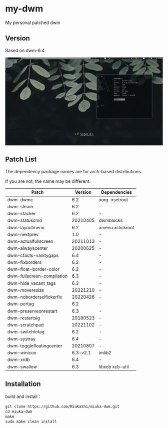 # my-dwm

My personal patched dwm

## Version

Based on dwm-6.4

![screen](./picture/screen.png)

## Patch List

The dependency package names are for arch-based distributions.

If you are not, the name may be different.

| Patch                      | Version  | Dependencies     |
| -------------------------- | -------- | ---------------- |
| dwm-dwmc                   | 6.2      | xorg-xsetroot    |
| dwm-steam                  | 6.2      | -                |
| dwm-stacker                | 6.2      | -                |
| dwm-statuscmd              | 20210405 | dwmblocks        |
| dwm-layoutmenu             | 6.2      | xmenu xclickroot |
| dwm-nextprev               | 1.0      | -                |
| dwm-actualfullscreen       | 20211013 | -                |
| dwm-alwayscenter           | 20200625 | -                |
| dwm-cfacts-vanitygaps      | 6.4      | -                |
| dwm-fixborders             | 6.2      | -                |
| dwm-float-border-color     | 6.2      | -                |
| dwm-fullscreen-compilation | 6.3      | -                |
| dwm-hide_vacant_tags       | 6.3      | -                |
| dwm-moveresize             | 20221210 | -                |
| dwm-noborderselfickerfix   | 20220426 | -                |
| dwm-pertag                 | 6.2      | -                |
| dwm-preserveonrestart      | 6.3      | -                |
| dwm-restartsig             | 20180523 | -                |
| dwm-scratchpad             | 20221102 | -                |
| dwm-switchtotag            | 6.2      | -                |
| dwm-systray                | 6.4      | -                |
| dwm-togglefloatingcenter   | 20210807 | -                |
| dwm-winicon                | 6.3-v2.1 | imlib2           |
| dwm-xrdb                   | 6.4      | -                |
| dwm-swallow                | 6.3      | libxcb xcb-util  |

## Installation

build and install：

```
git clone https://github.com/MiuKaShi/miuka-dwm.git
cd miuka-dwm
make
sudo make clean install
```
